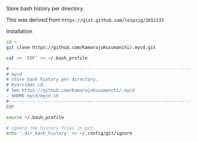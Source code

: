 Store bash history per directory.

This was derived from `https://gist.github.com/leipzig/1651133`

Installation

```bash
cd ~
git clone https://github.com/KamarajuKusumanchi/.mycd.git

cat << 'EOF' >> ~/.bash_profile

#------------------------------------------------------------------------------
# mycd
# store bash history per directory.
# Overrides cd.
# See https://github.com/KamarajuKusumanchi/.mycd
. $HOME.mycd/mycd.sh
#------------------------------------------------------------------------------
EOF

source ~/.bash_profile

# ignore the history files in git
echo '.dir_bash_history' >> ~/.config/git/ignore
```
